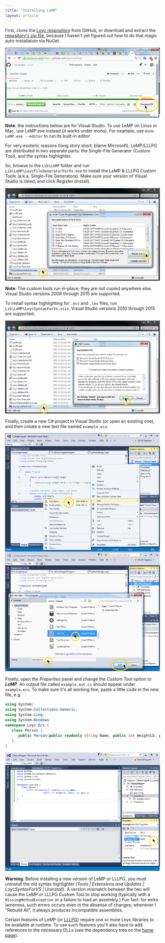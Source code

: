 ```yaml
---
title: "Installing LeMP"
layout: article
---
```


First, clone the [Loyc respository](https://github.com/qwertie/Loyc) from GitHub, or download and extract the [repository's zip file](https://github.com/qwertie/Loyc/archive/master.zip), because I haven't yet figured out how to do that magic auto-installation via NuGet.

![](lemp-install-1.png)

**Note**: the instructions below are for Visual Studio. To use LeMP on Linux or Mac, use LeMP.exe instead (it works under mono). For example, use `mono LeMP.exe --editor` to run its built-in editor.

For very esoteric reasons (long story short: blame Microsoft), LeMP/LLLPG are distributed in two separate parts: the Single-File Generator (Custom Tool), and the syntax highlighter.

So, browse to the `Lib\LeMP` folder and run `Lib\LeMP\LoycFileGeneratorForVs.exe` to install the LeMP & LLLPG Custom Tools (a.k.a. Single-File Generators). Make sure your version of Visual Studio is listed, and click Register (install).

![](lemp-install-2.png)

**Note**: The custom tools run in-place; they are not copied anywhere else. Visual Studio versions 2008 through 2015 are supported.

To install syntax highlighting for `.ecs` and `.les` files, run `Lib\LeMP\LoycSyntaxForVs.vsix`. Visual Studio versions 2010 through 2015 are supported.

![](lemp-install-3.png)

Finally, create a new C# project in Visual Studio (or open an existing one), and then create a new text file named `example.ecs`:

![](lemp-add-file-1.png)
![](lemp-add-file-2.png)

Finally, open the *Properties* panel and change the *Custom Tool* option to **_LeMP_**. An output file called `example.out.cs` should appear under `example.ecs`. To make sure it's all working fine, paste a little code in the new file, e.g.

~~~csharp
using System;
using System.Collections.Generic;
using System.Linq;
using System.Windows
namespace Loyc.Ecs {
   class Person {
      public Person(public readonly string Name, public int WeightLb, public int Age) {}
   }
}
~~~

![](lemp-add-file-3.png)

**Warning**: Before installing a new version of LeMP or LLLPG, you must uninstall the old syntax highlighter _(Tools \| Extensions and Updates \| LoycSyntaxForVS \| Uninstall)_. A version mismatch between the two will cause the LeMP or LLLPG Custom Tool to stop working (typically with a `MissingMethodException` or a failure to load an assembly.) Fun fact: for extra lameness, such errors occurs even in the absense of changes; whenever I "Rebuild All", it always produces incompatible assemblies.

Certain features of LeMP (or [LLLPG](/lllpg)) require one or more Loyc libraries to be available at runtime. To use such features you'll also have to add references to the necessary DLLs (see the dependency tree on the [home page](/)).

